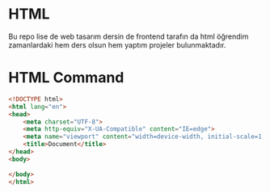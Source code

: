 # HTML
Bu repo lise de web tasarım dersin de frontend tarafın da html öğrendim zamanlardaki hem ders olsun hem yaptım projeler bulunmaktadır.

# HTML Command

```HTML
<!DOCTYPE html>
<html lang="en">
<head>
    <meta charset="UTF-8">
    <meta http-equiv="X-UA-Compatible" content="IE=edge">
    <meta name="viewport" content="width=device-width, initial-scale=1.0">
    <title>Document</title>
</head>
<body>
    
</body>
</html>
```